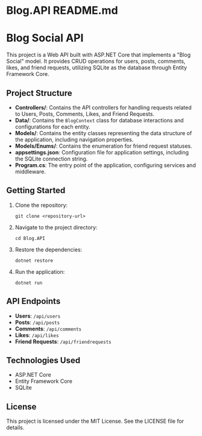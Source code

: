 # Blog.API README.md

# Blog Social API

This project is a Web API built with ASP.NET Core that implements a "Blog Social" model. It provides CRUD operations for users, posts, comments, likes, and friend requests, utilizing SQLite as the database through Entity Framework Core.

## Project Structure

- **Controllers/**: Contains the API controllers for handling requests related to Users, Posts, Comments, Likes, and Friend Requests.
- **Data/**: Contains the `BlogContext` class for database interactions and configurations for each entity.
- **Models/**: Contains the entity classes representing the data structure of the application, including navigation properties.
- **Models/Enums/**: Contains the enumeration for friend request statuses.
- **appsettings.json**: Configuration file for application settings, including the SQLite connection string.
- **Program.cs**: The entry point of the application, configuring services and middleware.

## Getting Started

1. Clone the repository:
   ```
   git clone <repository-url>
   ```

2. Navigate to the project directory:
   ```
   cd Blog.API
   ```

3. Restore the dependencies:
   ```
   dotnet restore
   ```

4. Run the application:
   ```
   dotnet run
   ```

## API Endpoints

- **Users**: `/api/users`
- **Posts**: `/api/posts`
- **Comments**: `/api/comments`
- **Likes**: `/api/likes`
- **Friend Requests**: `/api/friendrequests`

## Technologies Used

- ASP.NET Core
- Entity Framework Core
- SQLite

## License

This project is licensed under the MIT License. See the LICENSE file for details.